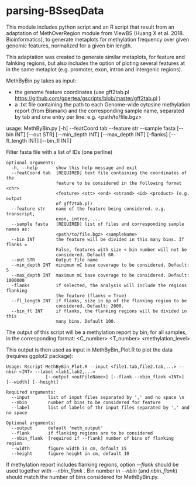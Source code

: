 # parsing-BSseqData

This module includes python script and an R script that result from an adaptation of MethOverRegion module from ViewBS (Huang X et al. 2018. Bioinformatics), to generate metaplots for methylation frequency over given genomic features, normalized for a given bin length.

This adaptation was created to generate similar metaplots, for feature and falnking regions, but also includes the option of ploting several features at in the same metaplot (e.g. promoter, exon, intron and intergenic regions).


MethByBin.py takes as input: 
- the genome feature coordinates (use gff2tab.pl https://github.com/gpertea/gscripts/blob/master/gff2tab.pl ) 
- a .txt file containing the path to each Genome-wide cytosine methylation report (from Bismark) and the corresponding sample name, separated by tab and one entry per line: e.g. <path/to/file.bgz> <sampleName>

usage: MethByBin.py [-h] --featCoord tab --feature str --sample fasta
                    [--bin INT] [--out STR] [--min_depth INT]
                    [--max_depth INT] [-flanks] [--fl_length INT]
                    [--bin_fl INT]

Filter fasta file with a list of IDs (one perline)

```
optional arguments:
  -h, --help       show this help message and exit
  --featCoord tab  [REQUIRED] text file containing the coordinates of the
                   feature to be considered in the following format <chr>
                   <feature> <stt> <end> <strand> <id> <product> (e.g. output
                   of gff2tab.pl)
  --feature str    name of the feature being considered. e.g. transcript,
                   exon, intron, ...
  --sample fasta   [REQUIRED] list of files and corresponding sample names as:
                   <path/to/file.bgz> <sampleName>
  --bin INT        the feature will be divided in this many bins. If flanks =
                   False, features with size < bin number will not be
                   considered. Default 60.
  --out STR        Output file name
  --min_depth INT  minimum mC base coverage to be considered. Default: 5
  --max_depth INT  maximum mC base coverage to be considered. Default: 1000000
  -flanks          if selected, the analysis will include the regions flanking
                   the feature (flanks = True)
  --fl_length INT  if flanks, size in bp of the flanking region to be
                   considered. Default: 2000.
  --bin_fl INT     if flanks, the flanking regions will be divided in this
                   many bins. Default 100.

```

The output of this script will be a methylation report by bin, for all samples, in the corresponding format:
<file>	<sample>	<feature>	<bin>	<C_number>	<T_number>	<methylation_level>
  
This output is then used as input in MethByBin_Plot.R to plot the data (requires ggplot2 package):
```
Usage: Rscript MethByBin_Plot.R --input <file1.tab,file2.tab,...> --nbin <INT> --label <lab1,lab2,...> 
               [--output <outFileName>] [--flank --nbin_flank <INT>] [--width] [--height] 

Required arguments: 
  --input       list of input files separated by ',' and no space \n
  --nbin        number of bins to be considered for feature 
  --label       list of labels of thr input files separated by ',' and no space

Optional arguments:
  --output      default 'meth_output' 
  --flank       if flanking regions are to be considered 
  --nbin_flank  [required if --flank] number of bins of flanking region 
  --width       figure width in cm, default 15 
  --height      figure height in cm, default 10 
```

If methylation report includes flanking regions, option *--flank* should be used together with *--nbin_flank <INT>*.
  Bin number in *--nbin* (and *nbin_flank*) should match the number of bins considered for MethByBin.py. 

